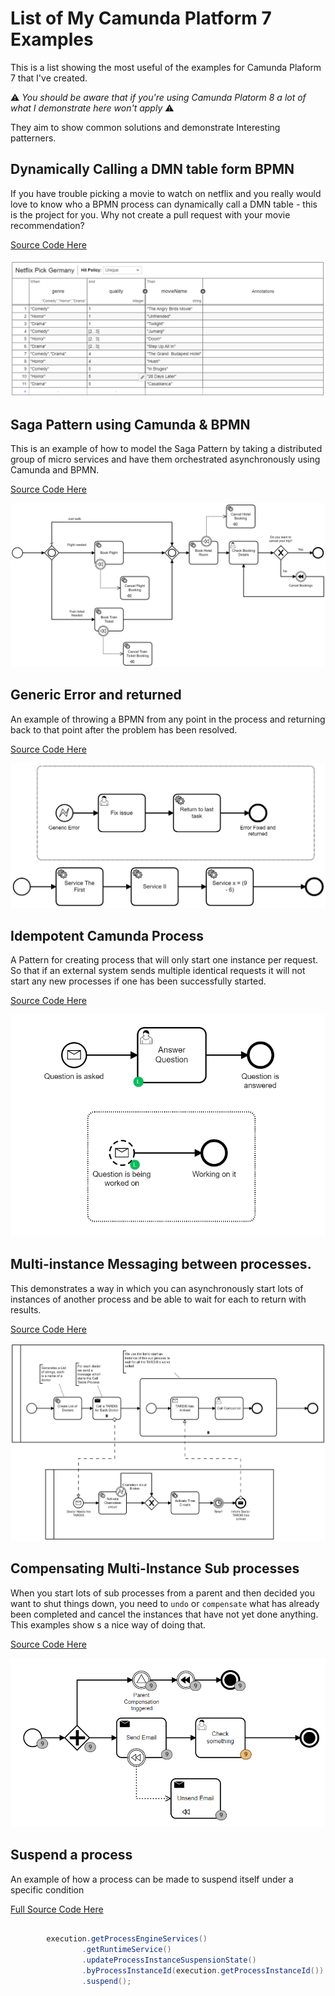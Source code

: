 # List of My Camunda Platform 7 Examples
 This is a list showing the most useful of the examples for Camunda Plaform 7 that I've created. 
 
⚠ *You should be aware that if you're using Camunda Platorm 8 a lot of what I demonstrate here won't apply* ⚠

 They aim to show common solutions and demonstrate Interesting patterners.


## Dynamically Calling a DMN table form BPMN
If you have trouble picking a movie to watch on netflix and you really would love to know who a BPMN process can dynamically call a DMN table - this is the project for you. Why not create a pull request with your movie recommendation? 

[Source Code Here](https://github.com/NPDeehan/Dynamic-DMN-Example)

![Dynamic-DMN](https://raw.githubusercontent.com/NPDeehan/Dynamic-DMN-Example/main/images/DMNGermany.png)

## Saga Pattern using Camunda & BPMN
This is an example of how to model the Saga Pattern by taking a distributed group of micro services and have them orchestrated asynchronously using Camunda and BPMN. 

[Source Code Here](https://github.com/NPDeehan/CamundaSagaPatternExample)

![Saga Pattern](https://raw.githubusercontent.com/NPDeehan/CamundaSagaPatternExample/main/Models/BookHolidaySagaPatternV2.png)

## Generic Error and returned

 An example of throwing a BPMN from any point in the process and returning back to that point after the problem has been resolved.

[Source Code Here](https://github.com/NPDeehan/GenericErrorAndReturn)

 ![Error-Return-Process](https://raw.githubusercontent.com/NPDeehan/GenericErrorAndReturn/master/src/main/resources/genericErrorAndReturn.png)

## Idempotent Camunda Process

A Pattern for creating process that will only start one instance per request. So that if an external system sends multiple identical requests it will not start any new processes if one has been successfully started.

[Source Code Here](https://github.com/NPDeehan/idempotent-process-example)

![idempotent-camunda-process](https://raw.githubusercontent.com/NPDeehan/idempotent-process-example/master/img/complete-process.png)

## Multi-instance Messaging between processes.
This demonstrates a way in which you can asynchronously start lots of instances of another process and be able to wait for each to return with results.

[Source Code Here](https://github.com/NPDeehan/multi-instance-messages)

![message-between-process](https://raw.githubusercontent.com/NPDeehan/multi-instance-messages/master/src/main/resources/image/MessageFlow.png)

## Compensating Multi-Instance Sub processes
When you start lots of sub processes from a parent and then decided you want to shut things down, you need to ``undo`` or ``compensate`` what has already been completed and cancel the  instances that have not yet done anything. This examples show s a nice way of doing that.

[Source Code Here](https://github.com/NPDeehan/CompensateMulti-InstanceSubprocessExample)

![compensate](https://raw.githubusercontent.com/NPDeehan/CompensateMulti-InstanceSubprocessExample/master/screenshots/SubProcessCockpit.png)

## Suspend a process
An example of how a process can be made to suspend itself under a specific condition

[Full Source Code Here](https://github.com/NPDeehan/SusupendInstanceExample)
```Java

        execution.getProcessEngineServices()
                .getRuntimeService()
                .updateProcessInstanceSuspensionState()
                .byProcessInstanceId(execution.getProcessInstanceId())
                .suspend();

```
